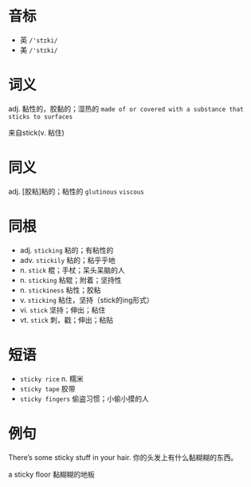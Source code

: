 # 音标

- 英 `/'stɪki/`
- 美 `/'stɪki/`

# 词义

adj. 黏性的，胶黏的；湿热的
`made of or covered with a substance that sticks to surfaces`



来自stick(v. 粘住)

# 同义

adj. [胶粘]粘的；粘性的
`glutinous` `viscous`

# 同根

- adj. `sticking` 粘的；有粘性的
- adv. `stickily` 粘的；粘乎乎地
- n. `stick` 棍；手杖；呆头呆脑的人
- n. `sticking` 粘辊；附着；坚持性
- n. `stickiness` 粘性；胶粘
- v. `sticking` 粘住，坚持（stick的ing形式）
- vi. `stick` 坚持；伸出；粘住
- vt. `stick` 刺，戳；伸出；粘贴

# 短语

- `sticky rice` n. 糯米
- `sticky tape` 胶带
- `sticky fingers` 偷盗习惯；小偷小摸的人

# 例句

There’s some sticky stuff in your hair.
你的头发上有什么黏糊糊的东西。

a sticky floor
黏糊糊的地板


